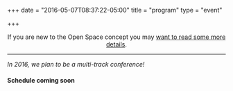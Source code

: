 +++
date = "2016-05-07T08:37:22-05:00"
title = "program"
type = "event"

+++

<style>
  .strong { font-weight: bold; }
  .em { font-style: italic; }
</style>

<p style="text-align:center;">If you are new to the Open Space concept you may <a href="/pages/open-space-format">want to read some more details</a>.</p>
<hr/>

<p class="em">
  In 2016, we plan to be a multi-track conference!
</p>

<h4>Schedule coming soon</h4>

